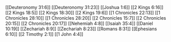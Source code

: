[[Deuteronomy 31:6]]
[[Deuteronomy 31:23]]
[[Joshua 1:6]]
[[2 Kings 6:16]]
[[2 Kings 18:5]]
[[2 Kings 18:30]]
[[2 Kings 19:6]]
[[1 Chronicles 22:13]]
[[1 Chronicles 28:10]]
[[1 Chronicles 28:20]]
[[2 Chronicles 15:7]]
[[2 Chronicles 20:15]]
[[2 Chronicles 20:17]]
[[Nehemiah 4:8]]
[[Isaiah 35:4]]
[[Daniel 10:19]]
[[Zechariah 8:9]]
[[Zechariah 8:23]]
[[Romans 8:31]]
[[Ephesians 6:10]]
[[2 Timothy 2:1]]
[[1 John 4:4]]
